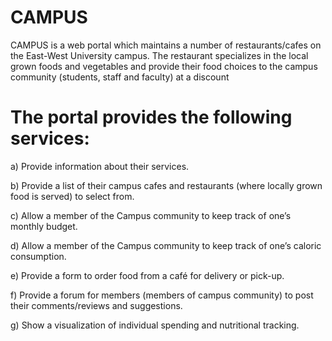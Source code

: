 CAMPUS
======

CAMPUS is a web portal which maintains a number of restaurants/cafes on the East-West University campus. The restaurant specializes in the local grown foods and vegetables and provide their food choices to the campus community (students, staff and faculty) at a discount

The portal provides the following services:
==========================================

a) Provide information about their services.

b) Provide a list of their campus cafes and restaurants (where locally grown food
is served) to select from.

c) Allow a member of the Campus community to keep track of one’s monthly
budget.

d) Allow a member of the Campus community to keep track of one’s caloric
consumption.

e) Provide a form to order food from a café for delivery or pick-up.

f) Provide a forum for members (members of campus community) to post their
comments/reviews and suggestions. 

g) Show a visualization of individual spending and nutritional tracking.
